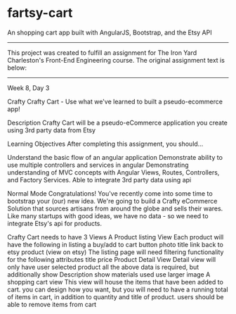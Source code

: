 # fartsy-cart
An shopping cart app built with AngularJS, Bootstrap, and the Etsy API

----------------------------------

This project was created to fulfill an assignment for The Iron Yard Charleston's Front-End Engineering course. The original assignment text is below:

----------------------------------

Week 8, Day 3

Crafty
Crafty Cart - Use what we've learned to built a pseudo-ecommerce app!

Description
Crafty Cart will be a pseudo-eCommerce application you create using 3rd party data from Etsy

Learning Objectives
After completing this assignment, you should…

Understand the basic flow of an angular application
Demonstrate ability to use multiple controllers and services in angular
Demonstrating understanding of MVC concepts with Angular Views, Routes, Controllers, and Factory Services.
Able to integrate 3rd party data using api

Normal Mode
Congratulations! You've recently come into some time to bootstrap your (our) new idea. We're going to build a Crafty eCommerce Solution that sources artisans from around the globe and sells their wares. Like many startups with good ideas, we have no data - so we need to integrate Etsy's api for products.

Crafty Cart needs to have 3 Views
A Product listing View
Each product will have the following in listing
a buy/add to cart button
photo
title
link back to etsy product (view on etsy)
The listing page will need filtering functionality for the following attributes
title
price
Product Detail View
Detail view will only have user selected product
all the above data is required, but additionally
show Description
show materials used
use larger image
A shopping cart view
This view will house the items that have been added to cart.
you can design how you want, but you will need to have a running total of items in cart, in addition to quantity and title of product.
users should be able to remove items from cart
